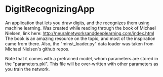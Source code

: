 # DigitRecognizingApp
An application that lets you draw digits, and the recognizes them using machine learning. 
Was created while reading through the book of Michael Nielsen, link here:
http://neuralnetworksanddeeplearning.com/index.html
The book is an amazing resource on the topic, and most of the inspiration came from there. Also, the "minst_loader.py" data loader was taken from Michael Nielsen's github repos.

Note that it comes with a pretrained model, whom parameters are stored in the "parameters.pkl". This file will be over-written with other parameters as you train the network.
